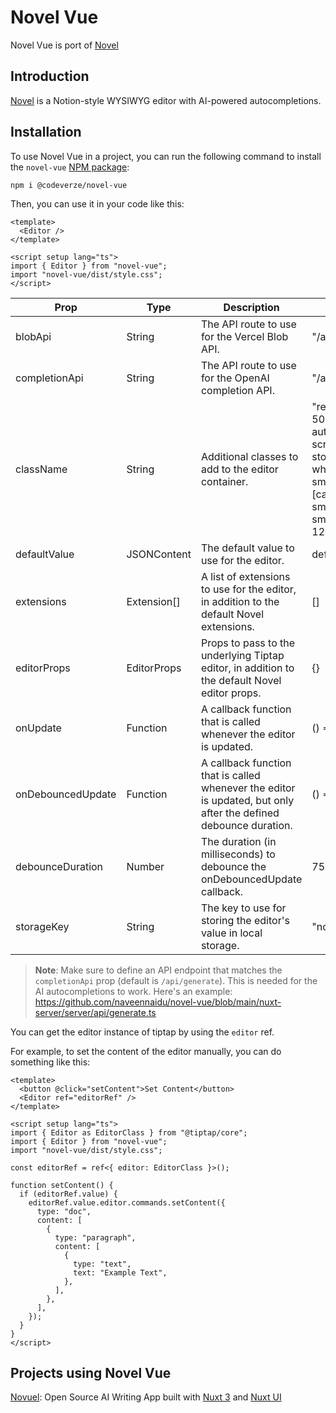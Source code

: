 # Novel Vue

Novel Vue is port of [Novel](https://github.com/steven-tey/novel)

## Introduction

[Novel](https://novel.sh/) is a Notion-style WYSIWYG editor with AI-powered autocompletions.

## Installation

To use Novel Vue in a project, you can run the following command to install the `novel-vue` [NPM package](https://www.npmjs.com/package/novel-vue):

```
npm i @codeverze/novel-vue
```

Then, you can use it in your code like this:

```vue
<template>
  <Editor />
</template>

<script setup lang="ts">
import { Editor } from "novel-vue";
import "novel-vue/dist/style.css";
</script>
```

| Prop              | Type        | Description                                                                                                      | Default                                                                                                                                                     |
| ----------------- | ----------- | ---------------------------------------------------------------------------------------------------------------- | ----------------------------------------------------------------------------------------------------------------------------------------------------------- |
| blobApi     | String      | The API route to use for the Vercel Blob API.                                                              | "/api/upload"                                                                                                                                             |
| completionApi     | String      | The API route to use for the OpenAI completion API.                                                              | "/api/generate"                                                                                                                                             |
| className         | String      | Additional classes to add to the editor container.                                                               | "relative min-h-500px] w-full mx-auto max-w-screen-lg border-stone-200 bg-white p-12 px-8 sm:mb-[calc(20vh)] sm:rounded-lg sm:border sm:px-12 sm:shadow-lg" |
| defaultValue      | JSONContent | The default value to use for the editor.                                                                         | defaultEditorContent                                                                                                                                        |
| extensions        | Extension[] | A list of extensions to use for the editor, in addition to the default Novel extensions.                         | []                                                                                                                                                          |
| editorProps       | EditorProps | Props to pass to the underlying Tiptap editor, in addition to the default Novel editor props.                    | {}                                                                                                                                                          |
| onUpdate          | Function    | A callback function that is called whenever the editor is updated.                                               | () => {}                                                                                                                                                    |
| onDebouncedUpdate | Function    | A callback function that is called whenever the editor is updated, but only after the defined debounce duration. | () => {}                                                                                                                                                    |
| debounceDuration  | Number      | The duration (in milliseconds) to debounce the onDebouncedUpdate callback.                                       | 750                                                                                                                                                         |
| storageKey        | String      | The key to use for storing the editor's value in local storage.                                                  | "novel\_\_content"                                                                                                                                          |

> **Note**: Make sure to define an API endpoint that matches the `completionApi` prop (default is `/api/generate`). This is needed for the AI autocompletions to work. Here's an example: https://github.com/naveennaidu/novel-vue/blob/main/nuxt-server/server/api/generate.ts

You can get the editor instance of tiptap by using the `editor` ref.

For example, to set the content of the editor manually, you can do something like this:

```vue
<template>
  <button @click="setContent">Set Content</button>
  <Editor ref="editorRef" />
</template>

<script setup lang="ts">
import { Editor as EditorClass } from "@tiptap/core";
import { Editor } from "novel-vue";
import "novel-vue/dist/style.css";

const editorRef = ref<{ editor: EditorClass }>();

function setContent() {
  if (editorRef.value) {
    editorRef.value.editor.commands.setContent({
      type: "doc",
      content: [
        {
          type: "paragraph",
          content: [
            {
              type: "text",
              text: "Example Text",
            },
          ],
        },
      ],
    });
  }
}
</script>
```

## Projects using Novel Vue

[Novuel](https://github.com/naveennaidu/novuel): Open Source AI Writing App built with [Nuxt 3](https://nuxt.com/) and [Nuxt UI](https://ui.nuxt.com/)
